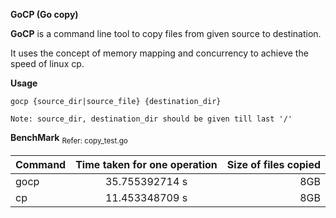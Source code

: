 **GoCP (Go copy)**

**GoCP** is a command line tool to copy files from given source to destination.

It uses the concept of memory mapping and concurrency to achieve the speed of linux cp.

**Usage**
```
gocp {source_dir|source_file} {destination_dir}

Note: source_dir, destination_dir should be given till last '/'

```
**BenchMark** <sub>Refer: copy_test.go</sub>

| Command  |      Time taken for one operation      |  Size of files copied |
|----------|:--------------------------------------:|----------------------:|
|gocp|35.755392714 s|8GB|
|cp|11.453348709 s|8GB|
